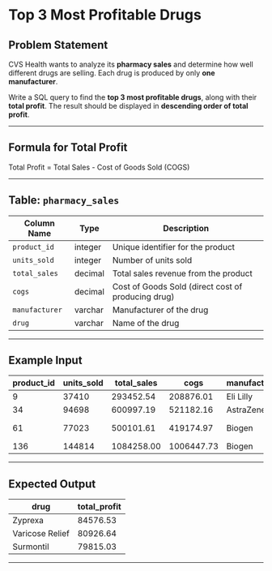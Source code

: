 # Top 3 Most Profitable Drugs

## Problem Statement

CVS Health wants to analyze its **pharmacy sales** and determine how well different drugs are selling. Each drug is produced by only **one manufacturer**.

Write a SQL query to find the **top 3 most profitable drugs**, along with their **total profit**. The result should be displayed in **descending order of total profit**.

---

## Formula for Total Profit

Total Profit = Total Sales - Cost of Goods Sold (COGS)


---

## Table: `pharmacy_sales`

| Column Name   | Type      | Description                                          |
|--------------|----------|------------------------------------------------------|
| `product_id` | integer  | Unique identifier for the product                   |
| `units_sold` | integer  | Number of units sold                                |
| `total_sales` | decimal  | Total sales revenue from the product               |
| `cogs`       | decimal  | Cost of Goods Sold (direct cost of producing drug)  |
| `manufacturer` | varchar  | Manufacturer of the drug                           |
| `drug`       | varchar  | Name of the drug                                    |

---

## Example Input

| product_id | units_sold | total_sales  | cogs        | manufacturer  | drug              |
|------------|-----------|-------------|------------|--------------|-------------------|
| 9          | 37410     | 293452.54   | 208876.01  | Eli Lilly    | Zyprexa           |
| 34         | 94698     | 600997.19   | 521182.16  | AstraZeneca  | Surmontil         |
| 61         | 77023     | 500101.61   | 419174.97  | Biogen       | Varicose Relief   |
| 136        | 144814    | 1084258.00  | 1006447.73 | Biogen       | Burkhart          |

---

## Expected Output

| drug             | total_profit |
|-----------------|-------------|
| Zyprexa         | 84576.53     |
| Varicose Relief | 80926.64     |
| Surmontil       | 79815.03     |

---

